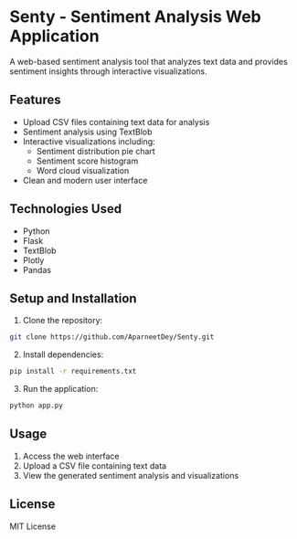 # Senty - Sentiment Analysis Web Application

A web-based sentiment analysis tool that analyzes text data and provides sentiment insights through interactive visualizations.

## Features

- Upload CSV files containing text data for analysis
- Sentiment analysis using TextBlob
- Interactive visualizations including:
  - Sentiment distribution pie chart
  - Sentiment score histogram
  - Word cloud visualization
- Clean and modern user interface

## Technologies Used

- Python
- Flask
- TextBlob
- Plotly
- Pandas

## Setup and Installation

1. Clone the repository:
```bash
git clone https://github.com/AparneetDey/Senty.git
```

2. Install dependencies:
```bash
pip install -r requirements.txt
```

3. Run the application:
```bash
python app.py
```

## Usage

1. Access the web interface
2. Upload a CSV file containing text data
3. View the generated sentiment analysis and visualizations

## License

MIT License 